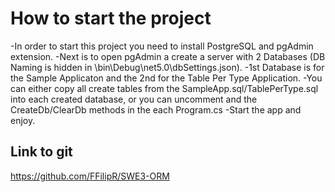 # How to start the project
-In order to start this project you need to install PostgreSQL and pgAdmin extension.
-Next is to open pgAdmin a create a server with 2 Databases (DB Naming is hidden in \bin\Debug\net5.0\dbSettings.json).
-1st Database is for the Sample Applicaton and the 2nd for the Table Per Type Application.
-You can either copy all create tables from the SampleApp.sql/TablePerType.sql into each created database, or you can uncomment and the CreateDb/ClearDb methods in the each Program.cs
-Start the app and enjoy.

## Link to git
https://github.com/FFilipR/SWE3-ORM


